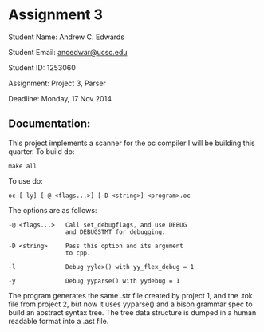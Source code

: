 Assignment 3
=========
Student Name:   Andrew C. Edwards

Student Email:  ancedwar@ucsc.edu

Student ID:     1253060

Assignment:     Project 3, Parser

Deadline:       Monday, 17 Nov 2014


Documentation:
----
This project implements a scanner for the oc compiler
I will be building this quarter. To build do:

    make all

To use do:

    oc [-ly] [-@ <flags...>] [-D <string>] <program>.oc

The options are as follows:

    -@ <flags...>   Call set_debugflags, and use DEBUG
                    and DEBUGSTMT for debugging.

    -D <string>     Pass this option and its argument
                    to cpp.

    -l              Debug yylex() with yy_flex_debug = 1

    -y              Debug yyparse() with yydebug = 1

The program generates the same .str file created by project 1, and 
the .tok file from project 2, but now it uses yyparse() and a bison
grammar spec to build an abstract syntax tree. The tree data structure
is dumped in a human readable format into a .ast file.
